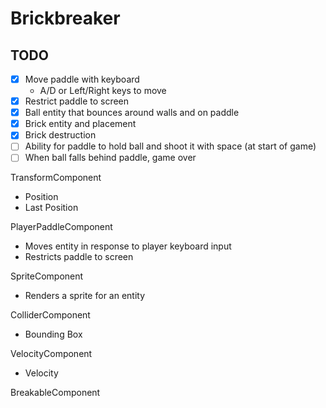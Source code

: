 # Brickbreaker

## TODO
- [x] Move paddle with keyboard
    - A/D or Left/Right keys to move
- [x] Restrict paddle to screen
- [x] Ball entity that bounces around walls and on paddle
- [x] Brick entity and placement
- [x] Brick destruction
- [ ] Ability for paddle to hold ball and shoot it with space (at start of game)
- [ ] When ball falls behind paddle, game over

TransformComponent
- Position
- Last Position

PlayerPaddleComponent
- Moves entity in response to player keyboard input
- Restricts paddle to screen

SpriteComponent
- Renders a sprite for an entity

ColliderComponent
- Bounding Box

VelocityComponent
- Velocity

BreakableComponent